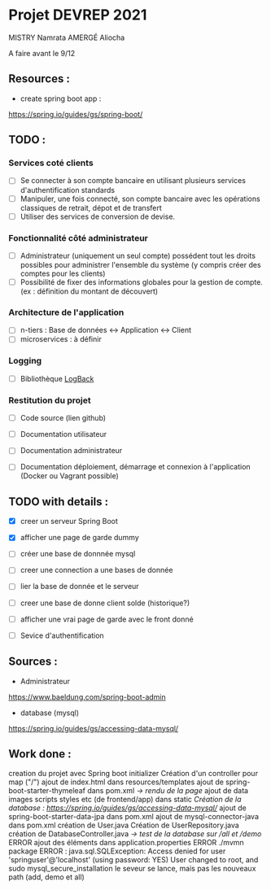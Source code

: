 # Projet DEVREP 2021

MISTRY Namrata
AMERGÉ Aliocha

A faire avant le 9/12

## Resources :

- create spring boot app :

https://spring.io/guides/gs/spring-boot/



## TODO : 

### Services coté clients

- [ ] Se connecter à son compte bancaire en utilisant plusieurs services d'authentification standards
- [ ] Manipuler, une fois connecté, son compte bancaire avec les opérations classiques de retrait, dépot et de transfert
- [ ] Utiliser des services de conversion de devise.

### Fonctionnalité côté administrateur

- [ ] Administrateur (uniquement un seul compte) possédent tout les droits possibles pour administrer l'ensemble du système (y compris créer des comptes pour les clients)
- [ ] Possibilité de fixer des informations globales pour la gestion de compte. (ex : définition du montant de découvert)

### Architecture de l'application

- [ ] n-tiers : Base de données <-> Application <-> Client
- [ ] microservices : à définir

### Logging

- [ ] Bibliothèque [LogBack](http://logback.qos.ch/index.html)

### Restitution du projet

- [ ] Code source (lien github)
- [ ] Documentation utilisateur
- [ ] Documentation administrateur
- [ ] Documentation déploiement, démarrage et connexion à l'application (Docker ou Vagrant possible)


## TODO with details :

- [x] creer un serveur Spring Boot
- [x] afficher une page de garde dummy
- [ ] créer une base de donnnée mysql
- [ ] creer une connection a une bases de donnée
- [ ] lier la base de donnée et le serveur
- [ ] creer une base de donne client solde (historique?)
- [ ] afficher une vrai page de garde avec le front donné
- [ ] Sevice d'authentification






## Sources : 

- Administrateur 

https://www.baeldung.com/spring-boot-admin

- database (mysql)

https://spring.io/guides/gs/accessing-data-mysql/


## Work done :

creation du projet avec Spring boot initializer
Création d'un controller pour map ("/")
ajout de index.html dans resources/templates
ajout de spring-boot-starter-thymeleaf dans pom.xml
*-> rendu de la page*
ajout de data images scripts styles etc (de frontend/app) dans static
*Création de la database : https://spring.io/guides/gs/accessing-data-mysql/*
ajout de spring-boot-starter-data-jpa dans pom.xml
ajout de mysql-connector-java dans pom.xml
création de User.java
Création de UserRepository.java
création de DatabaseController.java
*-> test de la database sur /all et /demo*
ERROR
ajout des éléments dans application.properties
ERROR
./mvmn package
ERROR : java.sql.SQLException: Access denied for user 'springuser'@'localhost' (using password: YES)
User changed to root, and sudo mysql_secure_installation
le seveur se lance, mais pas les nouveaux path (add, demo et all)